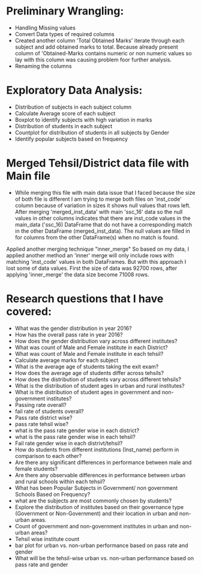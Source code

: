 # Preliminary Wrangling:
- Handling Missing values
- Convert Data types of required columns
- Created another column 'Total Obtained Marks' iterate through each subject and add obtained marks to total. Because already present column of 'Obtained-Marks contains numeric or non numeric values so lay with this column was causing problem foor further analysis.
- Renaming the columns 

# Exploratory Data Analysis: 
- Distribution of subjects in each subject column
- Calculate Average score of each subject
- Boxplot to identify subjects with high variation in marks
- Distribution of students in each subject
- Countplot for distribution of students in all subjects by Gender
- Identify popular subjects based on frequency

# Merged Tehsil/District data file with Main file
- While merging this file with main data issue that I faced because the size of both file is different
I am trying to merge both files on 'inst_code' column because of variation in sizes it shows null values that rows left. 
After merging 'merged_inst_data' with main 'ssc_16' data so the null values in other columns indicates that there are inst_code values in the main_data ('ssc_16) DataFrame that do not have a corresponding match in the other DataFrame (merged_inst_data). The null values are filled in for columns from the other DataFrame(s) when no match is found.

Applied another merging technique "inner_merge"
So based on my data, I applied another method an 'inner' merge will only include rows with matching 'inst_code' values in both DataFrames. But with this approach I lost some of data values. 
First the size of data was 92700 rows, after applying 'inner_merge' the data size become 71008 rows.

# Research questions that I have covered:
- What was the gender distribution in year 2016?
- How has the overall pass rate in year 2016?
- How does the gender distribution vary across different institutes?
- What was count of Male and Female institute in each District?
- What was count of Male and Female institute in each tehsil?
- Calculate average marks for each subject
- What is the average age of students taking the exit exam?
- How does the average age of students differ across tehsils?
- How does the distribution of students vary across different tehsils?
- What is the distribution of student ages in urban and rural institutes?
- What is the distribution of student ages in government and non-government institutes?
- Passing rate overall?
- fail rate of students overall?
- Pass rate district wise?
- pass rate tehsil wise?
- what is the pass rate gender wise in each district?
- what is the pass rate gender wise in each tehsil?
- Fail rate gender wise in each distrivt/tehsil?
- How do students from different institutions (Inst_name) perform in comparison to each other?
- Are there any significant differences in performance between male and female students?
- Are there any observable differences in performance between urban and rural schools within each tehsil?
- What has been Popular Subjects in Government/ non government Schools Based on Frequency?
- what are the subjects are most commonly chosen by students?
- Explore the distribution of institutes based on their governance type (Government or Non-Government) and their location in urban and non-urban areas.
- Count of government and non-government institutes in urban and non-urban areas?
- Tehsil wise institute count
- bar plot for urban vs. non-urban performance based on pass rate and gender
- What will be the tehsil-wise urban vs. non-urban performance based on pass rate and gender
